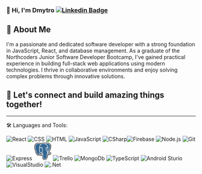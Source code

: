 ### 👋 Hi, I'm Dmytro  [![Linkedin Badge](https://img.shields.io/badge/-dmytro-blue?style=flat&logo=Linkedin&logoColor=white)](https://www.linkedin.com/in/dmytro-savka/)

##  🐢 About Me 

I'm a passionate and dedicated software developer with a strong foundation in JavaScript, React, and database management. As a graduate of the Northcoders Junior Software Developer Bootcamp, I've gained practical experience in building full-stack web applications using modern technologies. I thrive in collaborative environments and enjoy solving complex problems through innovative solutions.


## 🚀 Let's connect and build amazing things together!

---
🛠️ Languages and Tools:

![React](https://img.icons8.com/color/48/000000/react-native.png) ![CSS](https://img.icons8.com/color/48/000000/css3.png) ![HTML](https://img.icons8.com/color/48/000000/html-5.png) ![JavaScript](https://img.icons8.com/color/48/000000/javascript.png) ![CSharp](https://img.icons8.com/fluency/48/c-sharp-logo.png)![Firebase](https://img.icons8.com/color/48/000000/firebase.png) ![Node.js](https://img.icons8.com/color/48/000000/nodejs.png) ![Git](https://img.icons8.com/color/48/000000/git.png) ![Express](https://img.icons8.com/color/48/000000/express.png) <img src="https://github.com/devicons/devicon/blob/master/icons/postgresql/postgresql-original.svg" width="48" height="48" alt="PostgreSQL"> ![Trello](https://img.icons8.com/color/48/000000/trello.png) ![MongoDb](https://img.icons8.com/color/48/000000/mongodb.png) ![TypeScript](https://img.icons8.com/color/48/000000/typescript.png) ![Android Sturio](https://img.icons8.com/color/48/000000/android-studio.png) ![VisualStudio](https://img.icons8.com/color/48/visual-studio--v2.png) ![.Net](https://img.icons8.com/color/48/net-framework.png)

